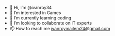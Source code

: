 - 👋 Hi, I’m @ivanroy34
- 👀 I’m interested in Games
- 🌱 I’m currently learning coding
- 💞️ I’m looking to collaborate on IT experts
- 📫 How to reach me ivanroymailem24@gmail.com

<!---
ivanroy34/ivanroy34 is a ✨ special ✨ repository because its `README.md` (this file) appears on your GitHub profile.
You can click the Preview link to take a look at your changes.
--->
